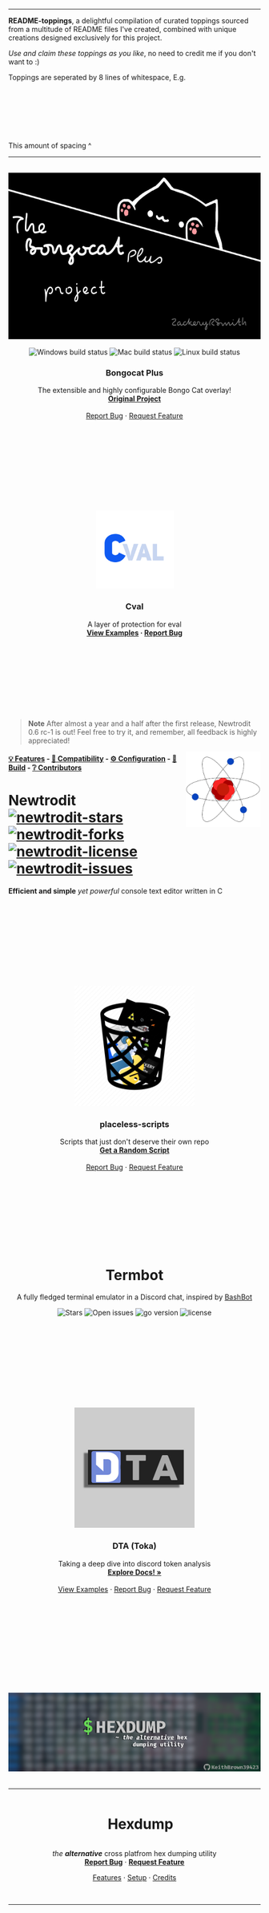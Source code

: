 ----

**README-toppings**, a delightful compilation of curated toppings sourced from a multitude of README files I've created, combined with unique creations designed exclusively for this project.

*Use and claim these toppings as you like*, no need to credit me if you don't want to :)

Toppings are seperated by 8 lines of whitespace, E.g.
<br /><br /><br /><br /><br /><br /><br /><br />
This amount of spacing ^

----
<!--
  -- START OF BONGOCAT PLUS
  -->

<!-- PROJECT LOGO -->
<br/>
<div align="center">
  <a href="https://github.com/ZackeryRSmith/bongocat-plus/">
    <img src="./res/catbanner.jpg" alt="logo" width="590" height="332">
  </a>

<!-- BUILD STATUS' -->
<p align="center">
  <img alt="Windows build status" src="https://img.shields.io/badge/Windows%20build-Passing-brightgreen?style=for-the-badge&logo=windows">
  <!--<img alt="Windows build status" src="https://img.shields.io/badge/Windows%20build-Testing-yellow?style=for-the-badge&logo=windows">-->
  <!--<img alt="Windows build status" src="https://img.shields.io/badge/Windows%20build-Failing-red?style=for-the-badge&logo=windows">-->
  <img alt="Mac build status" src="https://img.shields.io/badge/Mac%20build-Passing-brightgreen?style=for-the-badge&logo=apple">
  <!--<img alt="Mac build status" src="https://img.shields.io/badge/Mac%20build-Testing-yellow?style=for-the-badge&logo=apple">-->
  <!--<img alt="Mac build status" src="https://img.shields.io/badge/Mac%20build-Failing-red?style=for-the-badge&logo=apple">-->
  <img alt="Linux build status" src="https://img.shields.io/badge/Linux%20build-Passing-green?style=for-the-badge&logo=linux&logoColor=white">
  <!--<img alt="Linux build status" src="https://img.shields.io/badge/Linux%20build-Testing-yellow?style=for-the-badge&logo=linux&logoColor=white">-->
  <!--<img alt="Linux build status" src="https://img.shields.io/badge/Linux%20build-Failing-red?style=for-the-badge&logo=linux&logoColor=white">-->
</p>

<h3 align="center">Bongocat Plus</h3>
  <p align="center">
    The extensible and highly configurable Bongo Cat overlay!
    <br/>
    <a href="https://github.com/kuroni/bongocat-osu"><strong>Original Project</strong></a>
    <br/><br/>
    <a href="https://github.com/ZackeryRSmith/bongocat-plus/issues">Report Bug</a>
    ·
    <a href="https://github.com/ZackeryRSmith/bongocat-plus/issues">Request Feature</a>
  </p>
</div>

<!--
  -- END OF BONGOCAT PLUS
  -->

<br /><br /><br /><br /><br /><br /><br /><br />

<!--
  -- START OF CVAL
  -->
  
<!-- PROJECT LOGO -->
<br />
<div align="center">
  <a href="https://github.com/ZackeryRSmith/cval">
    <img src="./res/cval.png" alt="Cval logo" width="155" height="155">
  </a>

<h3 align="center">Cval</h3>

  <p align="center">
    A layer of protection for eval
    <br />
    <b>
      <a href="https://github.com/ZackeryRSmith/cval/#examples">View Examples</a>
      ·
      <a href="https://github.com/ZackeryRSmith/cval/issues">Report Bug</a>
    </b>
  </p>
</div>

<!--
  -- END OF CVAL
  -->
  
<br /><br /><br /><br /><br /><br /><br /><br />

<!--
  -- START OF NEWTRODIT (Actual project is made by Anic17)
  -->

> **Note**
After almost a year and a half after the first release, Newtrodit 0.6 rc-1 is out! Feel free to try it, and remember, all feedback is highly appreciated!

<a href="https://github.com/anic17/Newtrodit"><img src="./res/newtrodit.png" align="right" width="150" height="150" /></a>

#### [💡 Features](https://github.com/anic17/Newtrodit#features) - [📖 Compatibility](https://github.com/anic17/Newtrodit#compatibility) - [⚙️ Configuration](https://github.com/anic17/Newtrodit#configuration) - [🔨 Build](https://github.com/anic17/Newtrodit#building) - [❔ Contributors](https://github.com/anic17/Newtrodit#contributors)

# Newtrodit <br><a href="https://github.com/anic17/Newtrodit/stargazers">![newtrodit-stars](https://img.shields.io/github/stars/anic17/Newtrodit?color=yellow&style=flat-square)</a> <a href="https://github.com/anic17/Newtrodit/network/members">![newtrodit-forks](https://img.shields.io/github/forks/anic17/Newtrodit?style=flat-square)</a> <a href="https://www.gnu.org/licenses/gpl-3.0">![newtrodit-license](https://img.shields.io/github/license/anic17/Newtrodit?style=flat-square)</a> <a href="https://github.com/anic17/Newtrodit/issues">![newtrodit-issues](https://img.shields.io/github/issues/anic17/Newtrodit?style=flat-square)</a>

**Efficient and simple** *yet powerful* console text editor written in C

<!--
  -- END OF NEWTRODIT (Actual project is made by Anic17)
  -->

<br /><br /><br /><br /><br /><br /><br /><br />

<!--
  -- START OF PLACELESS-SCRIPTS
  -->

<!-- PROJECT LOGO -->
<br/>
<div align="center">
  <a href="https://github.com/ZackeryRSmith/junk/">
    <img src="./res/junk.png" alt="logo" width="240" height="240">
  </a>

<h3 align="center">placeless-scripts</h3>

  <p align="center">
    Scripts that just don't deserve their own repo
    <br/>
    <a href="wait for this to be implemented"><strong>Get a Random Script</strong></a>
    <br/><br/>
    <a href="https://github.com/ZackeryRSmith/junk/issues">Report Bug</a>
    ·
    <a href="https://github.com/ZackeryRSmith/junk/issues">Request Feature</a>
  </p>
</div>

<!--
  -- END OF PLACELESS-SCRIPTS
  -->

<br /><br /><br /><br /><br /><br /><br /><br />

<!--
  -- START OF TERMBOT (Actual project is made by polyzium)
  -->

<h1 align="center">
    Termbot
</h1>
<p align="center">A fully fledged terminal emulator in a Discord chat, inspired by <a href="https://github.com/Adikso/BashBot">BashBot</a></p>

<p align="center">
    <img src="https://img.shields.io/github/stars/polyzium/termbot.svg?style=for-the-badge&colorB=E8BE5D" alt="Stars" />
    <img src="https://img.shields.io/github/issues/polyzium/termbot?style=for-the-badge" alt="Open issues">
    <img src="https://img.shields.io/badge/Go-1.18+-00ADD8?style=for-the-badge&logo=go" alt="go version" />
    <img src="https://img.shields.io/badge/license-gpl3.0-red?style=for-the-badge&logo=none" alt="license" />
</p>

<!--
  -- END OF TERMBOT (Actual project is made by polyzium)
  -->

<br /><br /><br /><br /><br /><br /><br /><br />

<!--
  -- START OF DISCORDTOKA
  -->

<!-- PROJECT LOGO -->
<br />
<div align="center">
  <a href="https://github.com/ZackeryRSmith/discordtoka/">
    <img src="./res/discordtoka.jpg" alt="Toka logo" width="240" height="240">
  </a>

<h3 align="center">DTA (Toka)</h3>

  <p align="center">
    Taking a deep dive into discord token analysis
    <br />
    <a href="https://github.com/ZackeryRSmith/discordtoka/"><strong>Explore Docs! »</strong></a>
    <br />
    <br />
    <a href="https://github.com/ZackeryRSmith/discordtoka/">View Examples</a>
    ·
    <a href="https://github.com/ZackeryRSmith/discordtoka/issues">Report Bug</a>
    ·
    <a href="https://github.com/ZackeryRSmith/discordtoka/issues">Request Feature</a>
  </p>
</div>

<!--
  -- END OF DISCORDTOKA
  -->

<br /><br /><br /><br /><br /><br /><br /><br />

<!--
  -- START OF HEXDUMP
  -->

<div align="center">
  <br /><br />
  <img src="./res/hexdump.png" alt="Banner" />
  <br /><br />
</div>

----

<div id="user-content-toc" align="center">
  <ul>
    <summary><h1 style="display: inline-block;">Hexdump</h1></summary>
  </ul>

  <p>
    <i>the <b>alternative</b></i> cross platfrom hex dumping utility
    <br />
    <a href="https://github.com/KeithBrown39423/Hexdump/issues"><b>Report Bug</b></a>
    ·
    <a href="https://github.com/KeithBrown39423/Hexdump/issues"><b>Request Feature</b></a>
  </p>
</div>

<p align="center">
  <a href="#features">Features</a> ·
  <a href="#setup">Setup</a> ·
  <a href="#credits">Credits</a>
</p>

<br />

----

<!--
  -- END OF HEXDUMP
  -->
